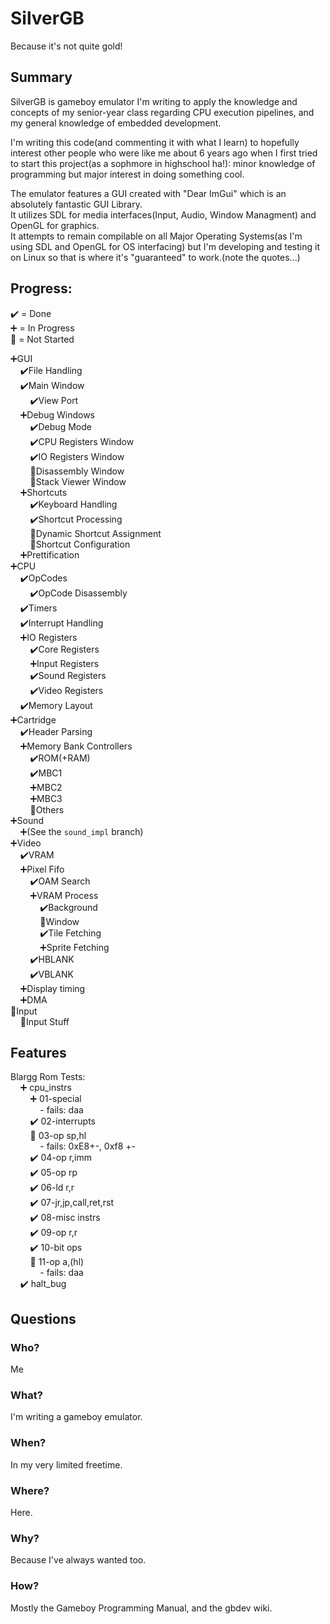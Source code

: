 # SilverGB
Because it's not quite gold!

## Summary
SilverGB is gameboy emulator I'm writing to apply the knowledge and concepts of my senior-year 
class regarding CPU execution pipelines, and my general knowledge of embedded development.

I'm writing this code(and commenting it with what I learn) to hopefully interest other people who 
were like me about 6 years ago when I first tried to start this project(as a sophmore in highschool ha!): 
minor knowledge of programming but major interest in doing something cool.

The emulator features a GUI created with "Dear ImGui" which is an absolutely fantastic GUI Library.  
It utilizes SDL for media interfaces(Input, Audio, Window Managment) and OpenGL for graphics.  
It attempts to remain compilable on all Major Operating Systems(as I'm using SDL and OpenGL for OS interfacing)
but I'm developing and testing it on Linux so that is where it's "guaranteed" to work.(note the quotes...)  

## Progress:  
✔️ = Done  
➕ = In Progress  
🚫 = Not Started  

➕GUI  
&nbsp;&nbsp;&nbsp;&nbsp;✔️File Handling  
&nbsp;&nbsp;&nbsp;&nbsp;✔️Main Window  
&nbsp;&nbsp;&nbsp;&nbsp;&nbsp;&nbsp;&nbsp;&nbsp;✔️View Port  
&nbsp;&nbsp;&nbsp;&nbsp;➕Debug Windows  
&nbsp;&nbsp;&nbsp;&nbsp;&nbsp;&nbsp;&nbsp;&nbsp;✔️Debug Mode  
&nbsp;&nbsp;&nbsp;&nbsp;&nbsp;&nbsp;&nbsp;&nbsp;✔️CPU Registers Window  
&nbsp;&nbsp;&nbsp;&nbsp;&nbsp;&nbsp;&nbsp;&nbsp;✔️IO Registers Window  
&nbsp;&nbsp;&nbsp;&nbsp;&nbsp;&nbsp;&nbsp;&nbsp;🚫Disassembly Window  
&nbsp;&nbsp;&nbsp;&nbsp;&nbsp;&nbsp;&nbsp;&nbsp;🚫Stack Viewer Window  
&nbsp;&nbsp;&nbsp;&nbsp;➕Shortcuts  
&nbsp;&nbsp;&nbsp;&nbsp;&nbsp;&nbsp;&nbsp;&nbsp;✔️Keyboard Handling  
&nbsp;&nbsp;&nbsp;&nbsp;&nbsp;&nbsp;&nbsp;&nbsp;✔️Shortcut Processing  
&nbsp;&nbsp;&nbsp;&nbsp;&nbsp;&nbsp;&nbsp;&nbsp;🚫Dynamic Shortcut Assignment  
&nbsp;&nbsp;&nbsp;&nbsp;&nbsp;&nbsp;&nbsp;&nbsp;🚫Shortcut Configuration  
&nbsp;&nbsp;&nbsp;&nbsp;➕Prettification  
➕CPU  
&nbsp;&nbsp;&nbsp;&nbsp;✔️OpCodes  
&nbsp;&nbsp;&nbsp;&nbsp;&nbsp;&nbsp;&nbsp;&nbsp;✔️OpCode Disassembly  
&nbsp;&nbsp;&nbsp;&nbsp;✔️Timers  
&nbsp;&nbsp;&nbsp;&nbsp;✔️Interrupt Handling  
&nbsp;&nbsp;&nbsp;&nbsp;➕IO Registers  
&nbsp;&nbsp;&nbsp;&nbsp;&nbsp;&nbsp;&nbsp;&nbsp;✔️Core Registers  
&nbsp;&nbsp;&nbsp;&nbsp;&nbsp;&nbsp;&nbsp;&nbsp;➕Input Registers  
&nbsp;&nbsp;&nbsp;&nbsp;&nbsp;&nbsp;&nbsp;&nbsp;✔️Sound Registers  
&nbsp;&nbsp;&nbsp;&nbsp;&nbsp;&nbsp;&nbsp;&nbsp;✔️Video Registers  
&nbsp;&nbsp;&nbsp;&nbsp;✔️Memory Layout  
➕Cartridge  
&nbsp;&nbsp;&nbsp;&nbsp;✔️Header Parsing  
&nbsp;&nbsp;&nbsp;&nbsp;➕Memory Bank Controllers  
&nbsp;&nbsp;&nbsp;&nbsp;&nbsp;&nbsp;&nbsp;&nbsp;✔️ROM(+RAM)  
&nbsp;&nbsp;&nbsp;&nbsp;&nbsp;&nbsp;&nbsp;&nbsp;✔️MBC1  
&nbsp;&nbsp;&nbsp;&nbsp;&nbsp;&nbsp;&nbsp;&nbsp;➕️MBC2  
&nbsp;&nbsp;&nbsp;&nbsp;&nbsp;&nbsp;&nbsp;&nbsp;➕️MBC3  
&nbsp;&nbsp;&nbsp;&nbsp;&nbsp;&nbsp;&nbsp;&nbsp;🚫Others  
➕Sound  
&nbsp;&nbsp;&nbsp;&nbsp;➕(See the `sound_impl` branch)  
➕Video  
&nbsp;&nbsp;&nbsp;&nbsp;✔️VRAM  
&nbsp;&nbsp;&nbsp;&nbsp;➕Pixel Fifo  
&nbsp;&nbsp;&nbsp;&nbsp;&nbsp;&nbsp;&nbsp;&nbsp;✔️OAM Search  
&nbsp;&nbsp;&nbsp;&nbsp;&nbsp;&nbsp;&nbsp;&nbsp;➕VRAM Process  
&nbsp;&nbsp;&nbsp;&nbsp;&nbsp;&nbsp;&nbsp;&nbsp;&nbsp;&nbsp;&nbsp;&nbsp;✔️Background  
&nbsp;&nbsp;&nbsp;&nbsp;&nbsp;&nbsp;&nbsp;&nbsp;&nbsp;&nbsp;&nbsp;&nbsp;🚫Window  
&nbsp;&nbsp;&nbsp;&nbsp;&nbsp;&nbsp;&nbsp;&nbsp;&nbsp;&nbsp;&nbsp;&nbsp;✔️Tile Fetching  
&nbsp;&nbsp;&nbsp;&nbsp;&nbsp;&nbsp;&nbsp;&nbsp;&nbsp;&nbsp;&nbsp;&nbsp;➕️Sprite Fetching  
&nbsp;&nbsp;&nbsp;&nbsp;&nbsp;&nbsp;&nbsp;&nbsp;️✔️HBLANK  
&nbsp;&nbsp;&nbsp;&nbsp;&nbsp;&nbsp;&nbsp;&nbsp;️✔️VBLANK  
&nbsp;&nbsp;&nbsp;&nbsp;➕Display timing  
&nbsp;&nbsp;&nbsp;&nbsp;➕DMA  
🚫Input  
&nbsp;&nbsp;&nbsp;&nbsp;🚫Input Stuff  

## Features

Blargg Rom Tests:  
&nbsp;&nbsp;&nbsp;&nbsp;➕️ cpu_instrs  
&nbsp;&nbsp;&nbsp;&nbsp;&nbsp;&nbsp;&nbsp;&nbsp;➕️ 01-special  
&nbsp;&nbsp;&nbsp;&nbsp;&nbsp;&nbsp;&nbsp;&nbsp;&nbsp;&nbsp;&nbsp;&nbsp;- fails: daa  
&nbsp;&nbsp;&nbsp;&nbsp;&nbsp;&nbsp;&nbsp;&nbsp;✔️ 02-interrupts  
&nbsp;&nbsp;&nbsp;&nbsp;&nbsp;&nbsp;&nbsp;&nbsp;🚫 03-op sp,hl  
&nbsp;&nbsp;&nbsp;&nbsp;&nbsp;&nbsp;&nbsp;&nbsp;&nbsp;&nbsp;&nbsp;&nbsp;- fails: 0xE8+-, 0xf8 +-  
&nbsp;&nbsp;&nbsp;&nbsp;&nbsp;&nbsp;&nbsp;&nbsp;✔️ 04-op r,imm  
&nbsp;&nbsp;&nbsp;&nbsp;&nbsp;&nbsp;&nbsp;&nbsp;✔️ 05-op rp  
&nbsp;&nbsp;&nbsp;&nbsp;&nbsp;&nbsp;&nbsp;&nbsp;✔️ 06-ld r,r  
&nbsp;&nbsp;&nbsp;&nbsp;&nbsp;&nbsp;&nbsp;&nbsp;️️️️️️️️️️️️️✔️ 07-jr,jp,call,ret,rst  
&nbsp;&nbsp;&nbsp;&nbsp;&nbsp;&nbsp;&nbsp;&nbsp;✔️ 08-misc instrs  
&nbsp;&nbsp;&nbsp;&nbsp;&nbsp;&nbsp;&nbsp;&nbsp;✔️ 09-op r,r  
&nbsp;&nbsp;&nbsp;&nbsp;&nbsp;&nbsp;&nbsp;&nbsp;✔️ 10-bit ops  
&nbsp;&nbsp;&nbsp;&nbsp;&nbsp;&nbsp;&nbsp;&nbsp;🚫 11-op a,(hl)  
&nbsp;&nbsp;&nbsp;&nbsp;&nbsp;&nbsp;&nbsp;&nbsp;&nbsp;&nbsp;&nbsp;&nbsp;- fails: daa  
&nbsp;&nbsp;&nbsp;&nbsp;✔️ halt_bug  


## Questions
### Who?
Me

### What?
I'm writing a gameboy emulator.

### When?
In my very limited freetime.

### Where?
Here.

### Why?
Because I've always wanted too.

### How?
Mostly the Gameboy Programming Manual, and the gbdev wiki.
